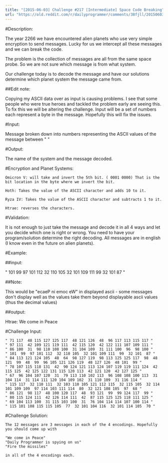 ```yaml
---
title: "[2015-06-03] Challenge #217 [Intermediate] Space Code Breaking"
url: "https://old.reddit.com/r/dailyprogrammer/comments/38fjll/20150603_challenge_217_intermediate_space_code/"
---
```


#Description:

The year 2266 we have encountered alien planets who use very simple encryption to send messages. Lucky for us we intercept all these messages and we can break the code. 

The problem is the collection of messages are all from the same space probe. So we are not sure which message is from what system. 

Our challenge today is to decode the message and have our solutions determine which planet system the message came from.


##Edit note:

Copying my ASCII data over as input is causing problems. I see that some people who were true heroes and tackled the problem early are seeing this. To fix this we will be altering the challenge. Input will be a set of numbers each represent a byte in the message. Hopefully this will fix the issues.


#Input:

Message broken down into numbers representing the ASCII values of the message between " "

#Output: 

The name of the system and the message decoded.

#Encryption and Planet Systems:

    Omicron V: will take and invert the 5th bit. ( 0001 0000) That is the bit location in the byte where we invert the bit.

    Hoth: Takes the value of the ASCII character and adds 10 to it.

    Ryza IV: Takes the value of the ASCII character and subtracts 1 to it.

    Htrae: reverses the characters.

#Validation:

It is not enough to just take the message and decode it in all 4 ways and let you decide which one is right or wrong. You need to have your program/solution determine the right decoding. All messages are in english (I know even in the future on alien planets).

#Example:

##input:

" 101  99  97 101 112  32 110 105  32 101 109 111  99  32 101  87 "

##Note:

This would be "ecaeP ni emoc eW" in displayed ascii - some messages don't display well as the
values take them beyond displayable ascii values (thus the decimal values)

##output:

Htrae: We come in Peace



#Challenge Input:

    " 71 117  48 115 127 125 117  48 121 126  48  96 117 113 115 117 "
    " 97 111  42 109 121 119 111  42 115 120  42 122 111 107 109 111 "
    " 86 100  31  98 110 108 100  31 104 109  31 111 100  96  98 100 "
    " 101  99  97 101 112  32 110 105  32 101 109 111  99  32 101  87 "
    " 84 113 121 124 105  48  64  98 127 119  98 113 125 125 117  98  48 121  99  48  99  96 105 121 126 119  48 127 126  48 101  99 "
    " 78 107 115 118 131  42  90 124 121 113 124 107 119 119 111 124  42 115 125  42 125 122 131 115 120 113  42 121 120  42 127 125 "
    " 67  96 104 107 120  31  79 113 110 102 113  96 108 108 100 113  31 104 114  31 114 111 120 104 109 102  31 110 109  31 116 114 "
    " 115 117  32 110 111  32 103 110 105 121 112 115  32 115 105  32 114 101 109 109  97 114 103 111 114  80  32 121 108 105  97  68 "
    " 86 121  98 117  48 100 120 117  48  93 121  99  99 124 117  99 "
    " 80 115 124 111  42 126 114 111  42  87 115 125 125 118 111 125 "
    " 69 104 113 100  31 115 103 100  31  76 104 114 114 107 100 114 "
    " 115 101 108 115 115 105  77  32 101 104 116  32 101 114 105  70 "

#Challenge Solution:

    The 12 messages are 3 messages in each of the 4 encodings. Hopefully you should come up with
    
    "We come in Peace"
    "Daily Programmer is spying on us"
    "Fire the missiles"

    in all of the 4 encodings each.